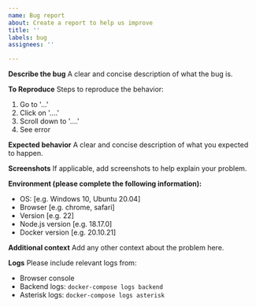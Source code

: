 ```yaml
---
name: Bug report
about: Create a report to help us improve
title: ''
labels: bug
assignees: ''

---
```


**Describe the bug**
A clear and concise description of what the bug is.

**To Reproduce**
Steps to reproduce the behavior:
1. Go to '...'
2. Click on '....'
3. Scroll down to '....'
4. See error

**Expected behavior**
A clear and concise description of what you expected to happen.

**Screenshots**
If applicable, add screenshots to help explain your problem.

**Environment (please complete the following information):**
 - OS: [e.g. Windows 10, Ubuntu 20.04]
 - Browser [e.g. chrome, safari]
 - Version [e.g. 22]
 - Node.js version [e.g. 18.17.0]
 - Docker version [e.g. 20.10.21]

**Additional context**
Add any other context about the problem here.

**Logs**
Please include relevant logs from:
- Browser console
- Backend logs: `docker-compose logs backend`
- Asterisk logs: `docker-compose logs asterisk`

